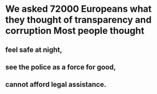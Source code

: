 # We asked 72000 Europeans what they thought of transparency and corruption Most people thought

## feel safe at night,

## see the police as a force for good,

## cannot afford legal assistance.
